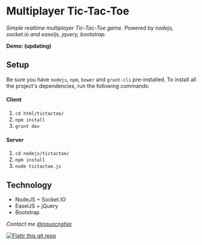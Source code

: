 # Multiplayer Tic-Tac-Toe

_Simple realtime multiplayer Tic-Tac-Toe game. Powered by nodejs, socket.io and easeljs, jquery, bootstrap._

**Demo: (updating)**

## Setup

Be sure you have `nodejs`, `npm`, `bower` and `grunt-cli` pre-installed. To install all the project's dependencies, run the following commands:

#### Client

1. `cd html/tictactoe/`
2. `npm install`
3. `grunt dev`

#### Server

1. `cd nodejs/tictactoe/`
2. `npm install`
3. `node tictactoe.js`

## Technology
* NodeJS + Socket.IO
* EaselJS + jQuery
* Bootstrap

_Contact me [@nquocnghia](https://twitter.com/nquocnghia "nquocnghia on twitter")_

[![Flattr this git repo](http://api.flattr.com/button/flattr-badge-large.png)](https://flattr.com/submit/auto?user_id=nquocnghia&url=https://github.com/nquocnghia&title=TicTacToe-multiplayer&language=&tags=github&category=software)
